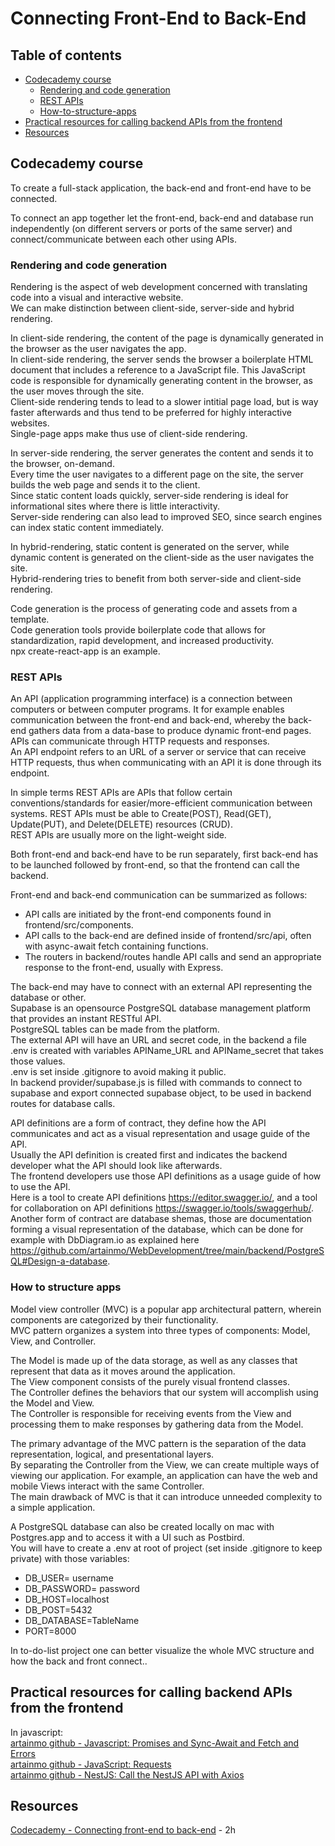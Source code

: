 # Connecting Front-End to Back-End

## Table of contents
- [Codecademy course](#Codecademy-course)
  - [Rendering and code generation](#Rendering-and-code-generation)
  - [REST APIs](#REST-APIs)
  - [How-to-structure-apps](#How-to-structure-apps)
- [Practical resources for calling backend APIs from the frontend](#Practical-resources-for-calling-backend-APIs-from-the-frontend)
- [Resources](#Resources)

## Codecademy course

To create a full-stack application, the back-end and front-end have to be connected.<br>

To connect an app together let the front-end, back-end and database run independently (on different servers or ports of the same server) and connect/communicate between each other using APIs.

### Rendering and code generation
Rendering is the aspect of web development concerned with translating code into a visual and interactive website.<br>
We can make distinction between client-side, server-side and hybrid rendering.<br>

In client-side rendering, the content of the page is dynamically generated in the browser as the user navigates the app.<br>
In client-side rendering, the server sends the browser a boilerplate HTML document that includes a reference to a JavaScript file. This JavaScript code is responsible for dynamically generating content in the browser, as the user moves through the site.<br>
Client-side rendering tends to lead to a slower intitial page load, but is way faster afterwards and thus tend to be preferred for highly interactive websites.<br>
Single-page apps make thus use of client-side rendering.

In server-side rendering, the server generates the content and sends it to the browser, on-demand.<br>
Every time the user navigates to a different page on the site, the server builds the web page and sends it to the client.<br>
Since static content loads quickly, server-side rendering is ideal for informational sites where there is little interactivity.<br>
Server-side rendering can also lead to improved SEO, since search engines can index static content immediately.

In hybrid-rendering, static content is generated on the server, while dynamic content is generated on the client-side as the user navigates the site.<br>
Hybrid-rendering tries to benefit from both server-side and client-side rendering.

Code generation is the process of generating code and assets from a template.<br>
Code generation tools provide boilerplate code that allows for standardization, rapid development, and increased productivity.<br>
npx create-react-app is an example.

### REST APIs
An API (application programming interface) is a connection between computers or between computer programs. It for example enables communication between the front-end and back-end, whereby the back-end gathers data from a data-base to produce dynamic front-end pages.<br>
APIs can communicate through HTTP requests and responses.<br>
An API endpoint refers to an URL of a server or service that can receive HTTP requests, thus when communicating with an API it is done through its endpoint.

In simple terms REST APIs are APIs that follow certain conventions/standards for easier/more-efficient communication between systems.
REST APIs must be able to Create(POST), Read(GET), Update(PUT), and Delete(DELETE) resources (CRUD).<br>
REST APIs are usually more on the light-weight side.

Both front-end and back-end have to be run separately, first back-end has to be launched followed by front-end, so that the frontend can call the backend.<br>

Front-end and back-end communication can be summarized as follows:
* API calls are initiated by the front-end components found in frontend/src/components.
* API calls to the back-end are defined inside of frontend/src/api, often with async-await fetch containing functions.
* The routers in backend/routes handle API calls and send an appropriate response to the front-end, usually with Express.

The back-end may have to connect with an external API representing the database or other.<br>
Supabase is an opensource PostgreSQL database management platform that provides an instant RESTful API.<br>
PostgreSQL tables can be made from the platform.<br>
The external API will have an URL and secret code, in the backend a file .env is created with variables APIName_URL and APIName_secret that takes those values.<br>
.env is set inside .gitignore to avoid making it public.<br>
In backend provider/supabase.js is filled with commands to connect to supabase and export connected supabase object, to be used in backend routes for database calls.

API definitions are a form of contract, they define how the API communicates and act as a visual representation and usage guide of the API.<br>
Usually the API definition is created first and indicates the backend developer what the API should look like afterwards.<br>
The frontend developers use those API definitions as a usage guide of how to use the API.<br>
Here is a tool to create API definitions https://editor.swagger.io/, and a tool for collaboration on API definitions https://swagger.io/tools/swaggerhub/.
Another form of contract are database shemas, those are documentation forming a visual representation of the database, which can be done for example with DbDiagram.io as explained here https://github.com/artainmo/WebDevelopment/tree/main/backend/PostgreSQL#Design-a-database.

### How to structure apps

Model view controller (MVC) is a popular app architectural pattern, wherein components are categorized by their functionality.<br>
MVC pattern organizes a system into three types of components: Model, View, and Controller.

The Model is made up of the data storage, as well as any classes that represent that data as it moves around the application.<br>
The View component consists of the purely visual frontend classes.<br>
The Controller defines the behaviors that our system will accomplish using the Model and View.<br>
The Controller is responsible for receiving events from the View and processing them to make responses by gathering data from the Model.

The primary advantage of the MVC pattern is the separation of the data representation, logical, and presentational layers.<br>
By separating the Controller from the View, we can create multiple ways of viewing our application. For example, an application can have the web and mobile Views interact with the same Controller.<br>
The main drawback of MVC is that it can introduce unneeded complexity to a simple application.

A PostgreSQL database can also be created locally on mac with Postgres.app and to access it with a UI such as Postbird.<br>
You will have to create a .env at root of project (set inside .gitignore to keep private) with those variables:
* DB_USER= username
* DB_PASSWORD= password
* DB_HOST=localhost
* DB_POST=5432
* DB_DATABASE=TableName
* PORT=8000

In to-do-list project one can better visualize the whole MVC structure and how the back and front connect..

## Practical resources for calling backend APIs from the frontend

In javascript:<br>
[artainmo github - Javascript: Promises and Sync-Await and Fetch and Errors](https://github.com/artainmo/WebDevelopment/tree/main/back-front-end/javascript#PROMISES-and-SYNC-AWAIT-and-FETCH-and-ERRORS)<br>
[artainmo github - JavaScript: Requests](https://github.com/artainmo/WebDevelopment/tree/main/back-front-end/javascript#REQUESTS)<br>
[artainmo github - NestJS: Call the NestJS API with Axios](https://github.com/artainmo/WebDevelopment/tree/main/backend/NestJS#Call-the-NestJS-API-with-axios)<br>

## Resources
[Codecademy - Connecting front-end to back-end](https://www.codecademy.com/learn/connecting-front-end-to-back-end) - 2h<br>
